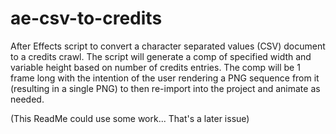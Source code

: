# ae-csv-to-credits
After Effects script to convert a character separated values (CSV) document to a credits crawl. The script will generate a comp of specified width and variable height based on number of credits entries. The comp will be 1 frame long with the intention of the user rendering a PNG sequence from it (resulting in a single PNG) to then re-import into the project and animate as needed.

(This ReadMe could use some work... That's a later issue)
